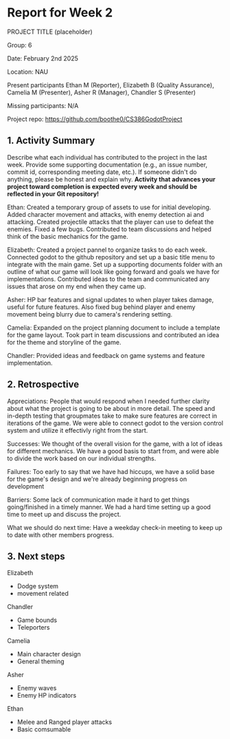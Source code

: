 # Report for Week 2

PROJECT TITLE (placeholder)

Group: 6

Date: February 2nd 2025

Location: NAU

Present participants Ethan M (Reporter), Elizabeth B (Quality Assurance), Camelia M (Presenter), Asher R (Manager), Chandler S (Presenter)

Missing participants: N/A

Project repo: https://github.com/boothe0/CS386GodotProject

## 1.  Activity Summary

Describe what each individual has contributed to the project in the last week.  Provide some supporting documentation (e.g., an issue number, commit id, corresponding meeting date, etc.).  If someone didn't do anything, please be honest and explain why. **Activity that advances your project toward completion is expected every week and should be reflected in your Git repository!**

Ethan: Created a temporary group of assets to use for initial developing. Added character movement and attacks, with enemy detection ai and attacking. Created projectile attacks that the player can use to defeat the enemies. Fixed a few bugs. Contributed to team discussions and helped think of the basic mechanics for the game.

Elizabeth: Created a project pannel to organize tasks to do each week. Connected godot to the github repository and set up a basic title menu to integrate with the main game. Set up a supporting documents folder with an outline of what our game will look like going forward and goals we have for implementations. Contributed ideas to the team and communicated any issues that arose on my end when they came up.

Asher: HP bar features and signal updates to when player takes damage, useful for future features. Also fixed bug behind player and enemy movement being blurry due to camera's rendering setting. 

Camelia: Expanded on the project planning document to include a template for the game layout. Took part in team discussions and contributed an idea for the theme and storyline of the game.

Chandler: Provided ideas and feedback on game systems and feature implementation.

## 2. Retrospective

Appreciations: 
People that would respond when I needed further clarity about what the project is going to be about in more detail. The speed and in-depth testing that groupmates take to make sure features are correct in iterations of the game. We were able to connect godot to the version control system and utilize it effectivly right from the start.

Successes: 
We thought of the overall vision for the game, with a lot of ideas for different mechanics. We have a good basis to start from, and were able to divide the work based on our individual strengths.

Failures: Too early to say that we have had hiccups, we have a solid base for the game's design and we're already beginning progress on development

Barriers: Some lack of communication made it hard to get things going/finished in a timely manner. We had a hard time setting up a good time to meet up and discuss the project.

What we should do next time: Have a weekday check-in meeting to keep up to date with other members progress.

## 3. Next steps
Elizabeth
- Dodge system
- movement related
  
Chandler
- Game bounds
- Teleporters
  
Camelia
- Main character design
- General theming
  
Asher
- Enemy waves
- Enemy HP indicators
  
Ethan
- Melee and Ranged player attacks
- Basic comsumable
